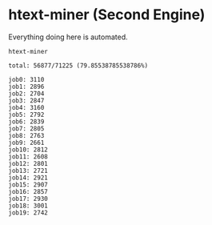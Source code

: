# htext-miner (Second Engine)

Everything doing here is automated.

```
htext-miner

total: 56877/71225 (79.85538785538786%)

job0: 3110
job1: 2896
job2: 2704
job3: 2847
job4: 3160
job5: 2792
job6: 2839
job7: 2805
job8: 2763
job9: 2661
job10: 2812
job11: 2608
job12: 2801
job13: 2721
job14: 2921
job15: 2907
job16: 2857
job17: 2930
job18: 3001
job19: 2742
```